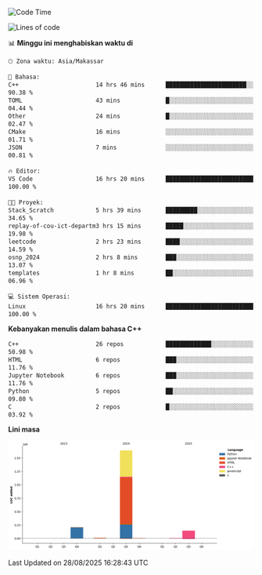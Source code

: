 <!--START_SECTION:waka-->
![Code Time](http://img.shields.io/badge/Code%20Time-419%20hrs%2033%20mins-blue)

![Lines of code](https://img.shields.io/badge/Sejak%20Hello%20World%20aku%20telah%20menulis-2.0%20million%20baris%20kode-blue)

📊 **Minggu ini menghabiskan waktu di** 

```text
🕑︎ Zona waktu: Asia/Makassar

💬 Bahasa: 
C++                      14 hrs 46 mins      ███████████████████████░░   90.38 % 
TOML                     43 mins             █░░░░░░░░░░░░░░░░░░░░░░░░   04.44 % 
Other                    24 mins             █░░░░░░░░░░░░░░░░░░░░░░░░   02.47 % 
CMake                    16 mins             ░░░░░░░░░░░░░░░░░░░░░░░░░   01.71 % 
JSON                     7 mins              ░░░░░░░░░░░░░░░░░░░░░░░░░   00.81 % 

🔥 Editor: 
VS Code                  16 hrs 20 mins      █████████████████████████   100.00 % 

🐱‍💻 Proyek: 
Stack_Scratch            5 hrs 39 mins       █████████░░░░░░░░░░░░░░░░   34.65 % 
replay-of-cou-ict-departm3 hrs 15 mins       █████░░░░░░░░░░░░░░░░░░░░   19.98 % 
leetcode                 2 hrs 23 mins       ████░░░░░░░░░░░░░░░░░░░░░   14.59 % 
osnp_2024                2 hrs 8 mins        ███░░░░░░░░░░░░░░░░░░░░░░   13.07 % 
templates                1 hr 8 mins         ██░░░░░░░░░░░░░░░░░░░░░░░   06.96 % 

💻 Sistem Operasi: 
Linux                    16 hrs 20 mins      █████████████████████████   100.00 % 
```

**Kebanyakan menulis dalam bahasa C++** 

```text
C++                      26 repos            █████████████░░░░░░░░░░░░   50.98 % 
HTML                     6 repos             ███░░░░░░░░░░░░░░░░░░░░░░   11.76 % 
Jupyter Notebook         6 repos             ███░░░░░░░░░░░░░░░░░░░░░░   11.76 % 
Python                   5 repos             ██░░░░░░░░░░░░░░░░░░░░░░░   09.80 % 
C                        2 repos             █░░░░░░░░░░░░░░░░░░░░░░░░   03.92 % 
```



**Lini masa**

![Lines of Code chart](https://raw.githubusercontent.com/yusuf601/yusuf601/main/assets/bar_graph.png)


 Last Updated on 28/08/2025 16:28:43 UTC
<!--END_SECTION:waka-->

